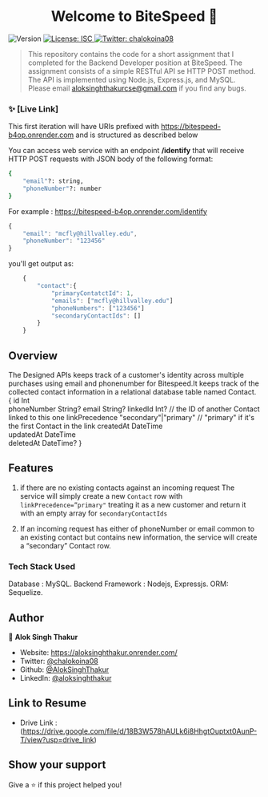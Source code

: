<h1 align="center">Welcome to BiteSpeed 👋</h1>
<p>
  <img alt="Version" src="https://img.shields.io/badge/version-1.0.0-blue.svg?cacheSeconds=2592000" />
  <a href="#" target="_blank">
    <img alt="License: ISC" src="https://img.shields.io/badge/License-ISC-yellow.svg" />
  </a>
  <a href="https://twitter.com/chalokoina08" target="_blank">
    <img alt="Twitter: chalokoina08" src="https://img.shields.io/twitter/follow/chalokoina08.svg?style=social" />
  </a>
</p>

> This repository contains the code for a short assignment that I completed for the Backend Developer position at BiteSpeed. The assignment consists of a simple RESTful API se HTTP POST method. The API is implemented using Node.js, Express.js, and MySQL.
><br>
> Please email aloksinghthakurcse@gmail.com if you find any bugs.



### ✨ [Live Link] 
This first iteration will have URIs prefixed with https://bitespeed-b4op.onrender.com and is structured as described below

You can access web service with an endpoint <a><strong>/identify</strong></a> that will receive HTTP POST requests with JSON body of the following format:

```sh
{
	"email"?: string,
	"phoneNumber"?: number
}
```

For example : https://bitespeed-b4op.onrender.com/identify

```javascript
{
	"email": "mcfly@hillvalley.edu",
	"phoneNumber": "123456"
}
```
you'll get output as: 

```javascript
	{
		"contact":{
			"primaryContatctId": 1,
			"emails": ["mcfly@hillvalley.edu"]
			"phoneNumbers": ["123456"]
			"secondaryContactIds": []
		}
	}
```

## Overview
The Designed APIs keeps track of a customer's identity across multiple purchases using email and phonenumber for Bitespeed.It keeps track of the collected contact information in a relational database table named Contact.
{
	id                   Int                   
  phoneNumber          String?
  email                String?
  linkedId             Int? // the ID of another Contact linked to this one
  linkPrecedence       "secondary"|"primary" // "primary" if it's the first Contact in the link
  createdAt            DateTime              
  updatedAt            DateTime              
  deletedAt            DateTime?
}

## Features
1) if there are no existing contacts against an incoming request
The service will simply create a new `Contact` row with `linkPrecedence=”primary"` treating it as a new customer and return it with an empty array for `secondaryContactIds`
   
2) If an incoming request has either of phoneNumber or email common to an existing contact but contains new information, the service will create a “secondary” Contact row.



### Tech Stack Used 
Database : MySQL.
Backend Framework : Nodejs, Expressjs.
ORM: Sequelize.

## Author

👤 **Alok Singh Thakur**

* Website: https://aloksinghthakur.onrender.com/
* Twitter: [@chalokoina08](https://twitter.com/chalokoina08)
* Github: [@AlokSinghThakur](https://github.com/AlokSinghThakur)
* LinkedIn: [@aloksinghthakur](https://linkedin.com/in/aloksinghthakur)

## Link to Resume

* Drive Link : (https://drive.google.com/file/d/18B3W578hAULk6i8HhgtOuptxt0AunP-T/view?usp=drive_link)

## Show your support

Give a ⭐️ if this project helped you!

